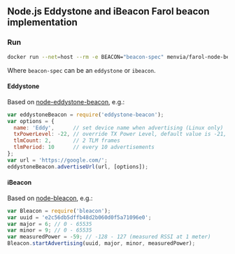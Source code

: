 ## Node.js Eddystone and iBeacon Farol beacon implementation

### Run

```bash
docker run --net=host --rm -e BEACON="beacon-spec" menvia/farol-node-beacon
```

Where ```beacon-spec``` can be an ```eddystone``` or ```ibeacon```.

#### Eddystone

Based on [node-eddystone-beacon](https://github.com/don/node-eddystone-beacon), e.g.:

```js
var eddystoneBeacon = require('eddystone-beacon');
var options = {
  name: 'Eddy',      // set device name when advertising (Linux only)
  txPowerLevel: -22, // override TX Power Level, default value is -21,
  tlmCount: 2,       // 2 TLM frames
  tlmPeriod: 10      // every 10 advertisements
};
var url = 'https://google.com/';
eddystoneBeacon.advertiseUrl(url, [options]);

```

#### iBeacon

Based on [node-bleacon](https://github.com/sandeepmistry/node-bleacon), e.g.:

```js
var Bleacon = require('bleacon');
var uuid = 'e2c56db5dffb48d2b060d0f5a71096e0';
var major = 6; // 0 - 65535
var minor = 9; // 0 - 65535
var measuredPower = -59; // -128 - 127 (measured RSSI at 1 meter)
Bleacon.startAdvertising(uuid, major, minor, measuredPower);

```

